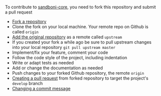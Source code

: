 To contribute to [sandboni-core](https://github.com/jpmorganchase/sandboni-core), you need to fork this repository and submit a pull request

* [Fork a repository](https://help.github.com/en/articles/fork-a-repo)
* Clone the fork on your local machine. Your remote repo on Github is called `origin`
* [Add the original repository](https://help.github.com/en/articles/configuring-a-remote-for-a-fork) as a remote called `upstream`
* If you created your fork a while ago be sure to pull upstream changes into your local repository `git pull upstream master`
* Implement/fix your feature, comment your code
* Follow the code style of the project, including indentation
* Write or adapt tests as needed
* Add or change the documentation as needed
* Push changes to your forked Github repository, the remote `origin`
* [Creating a pull request](https://help.github.com/en/articles/creating-a-pull-request) from forked repository to target the project's `develop` branch
* [Changing a commit message](https://help.github.com/en/articles/changing-a-commit-message)
